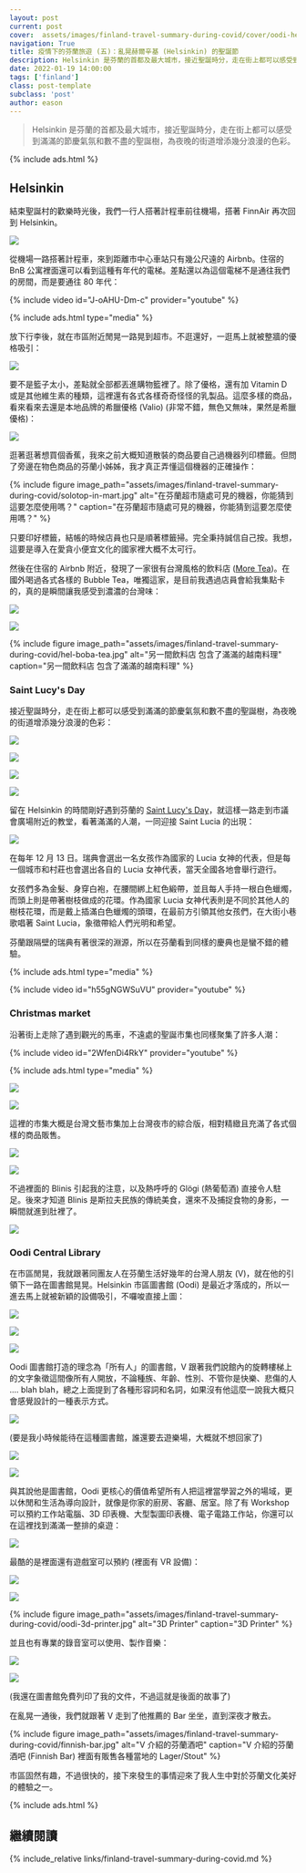 ```yaml
---
layout: post
current: post
cover:  assets/images/finland-travel-summary-during-covid/cover/oodi-helsinki.png
navigation: True
title: 疫情下的芬蘭旅遊 (五)：亂晃赫爾辛基 (Helsinkin) 的聖誕節
description: Helsinkin 是芬蘭的首都及最大城市，接近聖誕時分，走在街上都可以感受到滿滿的節慶氣氛和數不盡的聖誕樹，為夜晚的街道增添幾分浪漫的色彩。
date: 2022-01-19 14:00:00
tags: ['finland']
class: post-template
subclass: 'post'
author: eason
---
```


> Helsinkin 是芬蘭的首都及最大城市，接近聖誕時分，走在街上都可以感受到滿滿的節慶氣氛和數不盡的聖誕樹，為夜晚的街道增添幾分浪漫的色彩。

{% include ads.html %}

## Helsinkin

結束聖誕村的歡樂時光後，我們一行人搭著計程車前往機場，搭著 FinnAir 再次回到 Helsinkin。

![](assets/images/finland-travel-summary-during-covid/finnair-checkin.jpg)

從機場一路搭著計程車，來到距離市中心車站只有幾公尺遠的 Airbnb。住宿的 BnB 公寓裡面還可以看到這種有年代的電梯。差點還以為這個電梯不是通往我們的房間，而是要通往 80 年代：

{% include video id="J-oAHU-Dm-c" provider="youtube" %} 

{% include ads.html type="media" %}

放下行李後，就在市區附近閒晃一路晃到超市。不逛還好，一逛馬上就被整牆的優格吸引：

![](assets/images/finland-travel-summary-during-covid/yogurt-in-shops.jpg)

要不是籃子太小，差點就全部都丟進購物籃裡了。除了優格，還有加 Vitamin D 或是其他維生素的種類，這裡還有各式各樣奇奇怪怪的乳製品。這麼多樣的商品，看來看來去還是本地品牌的希臘優格 (Valio) (非常不錯，無色又無味，果然是希臘優格)：

![](assets/images/finland-travel-summary-during-covid/greek-yogurt.jpg)

逛著逛著想買個香蕉，我來之前大概知道散裝的商品要自己過機器列印標籤。但問了旁邊在物色商品的芬蘭小姊姊，我才真正弄懂這個機器的正確操作：

{% include figure image_path="assets/images/finland-travel-summary-during-covid/solotop-in-mart.jpg" alt="在芬蘭超市隨處可見的機器，你能猜到這要怎麼使用嗎？" caption="在芬蘭超市隨處可見的機器，你能猜到這要怎麼使用嗎？" %}

只要印好標籤，結帳的時候店員也只是順著標籤掃。完全秉持誠信自己按。我想，這要是導入在愛貪小便宜文化的國家裡大概不太可行。

然後在住宿的 Airbnb 附近，發現了一家很有台灣風格的飲料店 ([More Tea](https://www.moretea.fi/))。在國外喝過各式各樣的 Bubble Tea，唯獨這家，是目前我遇過店員會給我集點卡的，真的是瞬間讓我感受到濃濃的台灣味：

![](assets/images/finland-travel-summary-during-covid/more-tea-1.jpg)

![](assets/images/finland-travel-summary-during-covid/more-tea-2.jpg)

{% include figure image_path="assets/images/finland-travel-summary-during-covid/hel-boba-tea.jpg" alt="另一間飲料店 包含了滿滿的越南料理" caption="另一間飲料店 包含了滿滿的越南料理" %}

### Saint Lucy's Day

接近聖誕時分，走在街上都可以感受到滿滿的節慶氣氛和數不盡的聖誕樹，為夜晚的街道增添幾分浪漫的色彩：

![](assets/images/finland-travel-summary-during-covid/hel-street-night-1.jpg)

![](assets/images/finland-travel-summary-during-covid/hel-street-night-2.jpg)

![](assets/images/finland-travel-summary-during-covid/hel-street-night-3.jpg)

![](assets/images/finland-travel-summary-during-covid/senate-square-tree-me.jpg)

留在 Helsinkin 的時間剛好遇到芬蘭的 [Saint Lucy's Day](https://en.wikipedia.org/wiki/Saint_Lucy%27s_Day)，就這樣一路走到市議會廣場附近的教堂，看著滿滿的人潮，一同迎接 Saint Lucia 的出現：

![](assets/images/finland-travel-summary-during-covid/senate-square-night.jpg)

在每年 12 月 13 日。瑞典會選出一名女孩作為國家的 Lucia 女神的代表，但是每一個城市和村莊也會選出各自的 Lucia 女神代表，當天全國各地會舉行遊行。

女孩們多為金髮、身穿白袍，在腰間綁上紅色緞帶，並且每人手持一根白色蠟燭，而頭上則是帶著樹枝做成的花環。作為國家 Lucia 女神代表則是不同於其他人的樹枝花環，而是戴上插滿白色蠟燭的頭環，在最前方引領其他女孩們，在大街小巷歌唱著 Saint Lucia，象徵帶給人們光明和希望。

芬蘭跟隔壁的瑞典有著很深的淵源，所以在芬蘭看到同樣的慶典也是蠻不錯的體驗。

{% include ads.html type="media" %}

{% include video id="h55gNGWSuVU" provider="youtube" %} 

### Christmas market

沿著街上走除了遇到觀光的馬車，不遠處的聖誕市集也同樣聚集了許多人潮：

{% include video id="2WfenDi4RkY" provider="youtube" %} 

{% include ads.html type="media" %}

![](assets/images/finland-travel-summary-during-covid/xmas-market-night.png)

![](assets/images/finland-travel-summary-during-covid/hel-xmas-market-1.jpg)

這裡的市集大概是台灣文藝市集加上台灣夜市的綜合版，相對精緻且充滿了各式個樣的商品販售。

![](assets/images/finland-travel-summary-during-covid/hel-xmas-market-2.jpg)

![](assets/images/finland-travel-summary-during-covid/hel-xmas-market-3.jpg)

不過裡面的 Blinis 引起我的注意，以及熱呼呼的 Glögi (熱葡萄酒) 直接令人駐足。後來才知道 Blinis 是斯拉夫民族的傳統美食，還來不及捕捉食物的身影，一瞬間就進到肚裡了。

![](assets/images/finland-travel-summary-during-covid/hel-xmas-market-blinis.jpg)

### Oodi Central Library

在市區閒晃，我就跟著同團友人在芬蘭生活好幾年的台灣人朋友 (V)，就在他的引領下一路在圖書館晃晃。Helsinkin 市區圖書館 (Oodi) 是最近才落成的，所以一進去馬上就被新穎的設備吸引，不囉唆直接上圖：

![](assets/images/finland-travel-summary-during-covid/oodi-1.jpg)

![](assets/images/finland-travel-summary-during-covid/oodi-2.jpg)

![](assets/images/finland-travel-summary-during-covid/oodi-3.jpg)

Oodi 圖書館打造的理念為「所有人」的圖書館，V 跟著我們說館內的旋轉樓梯上的文字象徵這間像所有人開放，不論種族、年齡、性別、不管你是快樂、悲傷的人 .... blah blah，總之上面提到了各種形容詞和名詞，如果沒有他這麼一說我大概只會感覺設計的一種表示方式。

![](assets/images/finland-travel-summary-during-covid/oodi-4.jpg)

(要是我小時候能待在這種圖書館，誰還要去遊樂場，大概就不想回家了)

![](assets/images/finland-travel-summary-during-covid/oodi-5.jpg)

![](assets/images/finland-travel-summary-during-covid/oodi-6.jpg)

與其說他是圖書館，Oodi 更核心的價值希望所有人把這裡當學習之外的場域，更以休閒和生活為導向設計，就像是你家的廚房、客廳、居室。除了有 Workshop 可以預約工作站電腦、3D 印表機、大型製圖印表機、電子電路工作站，你還可以在這裡找到滿滿一整排的桌遊：

![](assets/images/finland-travel-summary-during-covid/oodi-board-game.jpg)

最酷的是裡面還有遊戲室可以預約 (裡面有 VR 設備)：

![](assets/images/finland-travel-summary-during-covid/oodi-game-room.jpg)

![](assets/images/finland-travel-summary-during-covid/oodi-large-printer.jpg)

{% include figure image_path="assets/images/finland-travel-summary-during-covid/oodi-3d-printer.jpg" alt="3D Printer" caption="3D Printer" %}

並且也有專業的錄音室可以使用、製作音樂：

![](assets/images/finland-travel-summary-during-covid/oodi-studio-1.jpg)

![](assets/images/finland-travel-summary-during-covid/oodi-studio-2.jpg)

(我還在圖書館免費列印了我的文件，不過這就是後面的故事了)

在亂晃一通後，我們就跟著 V 走到了他推薦的 Bar 坐坐，直到深夜才散去。

{% include figure image_path="assets/images/finland-travel-summary-during-covid/finnish-bar.jpg" alt="V 介紹的芬蘭酒吧" caption="V 介紹的芬蘭酒吧 (Finnish Bar) 裡面有販售各種當地的 Lager/Stout" %}

市區固然有趣，不過很快的，接下來發生的事情迎來了我人生中對於芬蘭文化美好的體驗之一。

{% include ads.html %}

## 繼續閱讀

{% include_relative links/finland-travel-summary-during-covid.md %}
